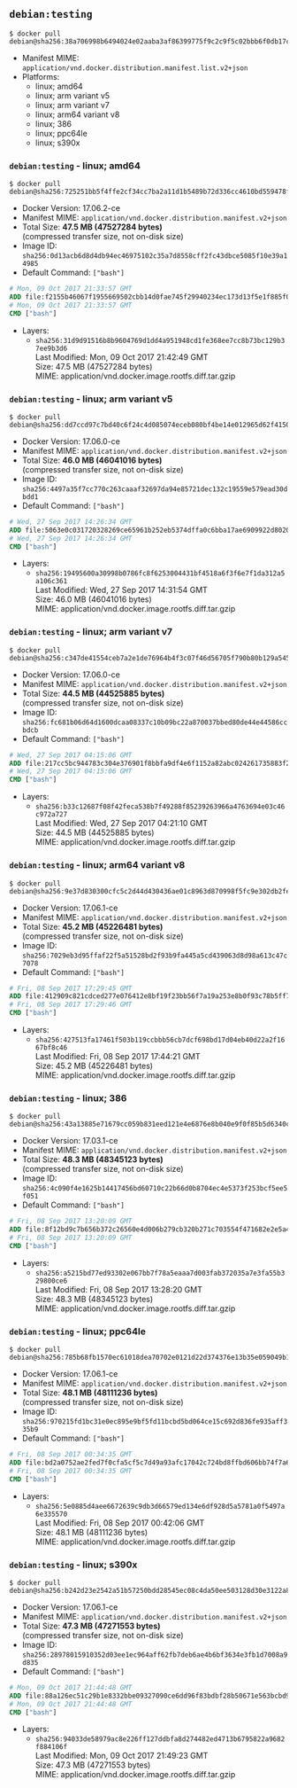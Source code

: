 ## `debian:testing`

```console
$ docker pull debian@sha256:38a706998b6494024e02aaba3af86399775f9c2c9f5c02bbb6f0db17c4aa80db
```

-	Manifest MIME: `application/vnd.docker.distribution.manifest.list.v2+json`
-	Platforms:
	-	linux; amd64
	-	linux; arm variant v5
	-	linux; arm variant v7
	-	linux; arm64 variant v8
	-	linux; 386
	-	linux; ppc64le
	-	linux; s390x

### `debian:testing` - linux; amd64

```console
$ docker pull debian@sha256:725251bb5f4ffe2cf34cc7ba2a11d1b5489b72d336cc4610bd559478fcfaf641
```

-	Docker Version: 17.06.2-ce
-	Manifest MIME: `application/vnd.docker.distribution.manifest.v2+json`
-	Total Size: **47.5 MB (47527284 bytes)**  
	(compressed transfer size, not on-disk size)
-	Image ID: `sha256:0d13acb6d8d4db94ec46975102c35a7d8558cff2fc43dbce5085f10e39a14985`
-	Default Command: `["bash"]`

```dockerfile
# Mon, 09 Oct 2017 21:33:57 GMT
ADD file:f2155b46067f1955669502cbb14d0fae745f29940234ec173d13f5e1f885f041 in / 
# Mon, 09 Oct 2017 21:33:57 GMT
CMD ["bash"]
```

-	Layers:
	-	`sha256:31d9d91516b8b9604769d1dd4a951948cd1fe368ee7cc8b73bc129b37ee9b3d6`  
		Last Modified: Mon, 09 Oct 2017 21:42:49 GMT  
		Size: 47.5 MB (47527284 bytes)  
		MIME: application/vnd.docker.image.rootfs.diff.tar.gzip

### `debian:testing` - linux; arm variant v5

```console
$ docker pull debian@sha256:dd7ccd97c7bd40c6f24c4d085074eceb080bf4be14e012965d62f4150e1a69eb
```

-	Docker Version: 17.06.0-ce
-	Manifest MIME: `application/vnd.docker.distribution.manifest.v2+json`
-	Total Size: **46.0 MB (46041016 bytes)**  
	(compressed transfer size, not on-disk size)
-	Image ID: `sha256:4497a35f7cc770c263caaaf32697da94e85721dec132c19559e579ead30dbdd1`
-	Default Command: `["bash"]`

```dockerfile
# Wed, 27 Sep 2017 14:26:34 GMT
ADD file:5063e0c031720328269ce65961b252eb5374dffa0c6bba17ae6909922d8020f7 in / 
# Wed, 27 Sep 2017 14:26:34 GMT
CMD ["bash"]
```

-	Layers:
	-	`sha256:19495600a30998b0786fc8f6253004431bf4518a6f3f6e7f1da312a5a106c361`  
		Last Modified: Wed, 27 Sep 2017 14:31:54 GMT  
		Size: 46.0 MB (46041016 bytes)  
		MIME: application/vnd.docker.image.rootfs.diff.tar.gzip

### `debian:testing` - linux; arm variant v7

```console
$ docker pull debian@sha256:c347de41554ceb7a2e1de76964b4f3c07f46d56705f790b80b129a54514143c8
```

-	Docker Version: 17.06.0-ce
-	Manifest MIME: `application/vnd.docker.distribution.manifest.v2+json`
-	Total Size: **44.5 MB (44525885 bytes)**  
	(compressed transfer size, not on-disk size)
-	Image ID: `sha256:fc681b06d64d1600dcaa08337c10b09bc22a870037bbed80de44e44586ccbdcb`
-	Default Command: `["bash"]`

```dockerfile
# Wed, 27 Sep 2017 04:15:06 GMT
ADD file:217cc5bc944783c304e376901f8bbfa9df4e6f1152a82abc024261735883f2db in / 
# Wed, 27 Sep 2017 04:15:06 GMT
CMD ["bash"]
```

-	Layers:
	-	`sha256:b33c12687f08f42feca538b7f49288f85239263966a4763694e03c46c972a727`  
		Last Modified: Wed, 27 Sep 2017 04:21:10 GMT  
		Size: 44.5 MB (44525885 bytes)  
		MIME: application/vnd.docker.image.rootfs.diff.tar.gzip

### `debian:testing` - linux; arm64 variant v8

```console
$ docker pull debian@sha256:9e37d830300cfc5c2d44d430436ae01c8963d870998f5fc9e302db2fe0f5e459
```

-	Docker Version: 17.06.1-ce
-	Manifest MIME: `application/vnd.docker.distribution.manifest.v2+json`
-	Total Size: **45.2 MB (45226481 bytes)**  
	(compressed transfer size, not on-disk size)
-	Image ID: `sha256:7029eb3d95ffaf22f5a51528bd2f93b9fa445a5cd439063d8d98a613c47c7078`
-	Default Command: `["bash"]`

```dockerfile
# Fri, 08 Sep 2017 17:29:45 GMT
ADD file:412909c821cdced277e076412e8bf19f23bb56f7a19a253e8b0f93c78b5ff7b3 in / 
# Fri, 08 Sep 2017 17:29:46 GMT
CMD ["bash"]
```

-	Layers:
	-	`sha256:427513fa17461f503b119ccbbb56cb7dcf698bd17d04eb40d22a2f1667bf8c46`  
		Last Modified: Fri, 08 Sep 2017 17:44:21 GMT  
		Size: 45.2 MB (45226481 bytes)  
		MIME: application/vnd.docker.image.rootfs.diff.tar.gzip

### `debian:testing` - linux; 386

```console
$ docker pull debian@sha256:43a13885e71679cc059b831eed121e4e6876e8b040e9f0f85b5d6340c68bf6fd
```

-	Docker Version: 17.03.1-ce
-	Manifest MIME: `application/vnd.docker.distribution.manifest.v2+json`
-	Total Size: **48.3 MB (48345123 bytes)**  
	(compressed transfer size, not on-disk size)
-	Image ID: `sha256:4c090f4e1625b14417456bd60710c22b66d0b8704ec4e5373f253bcf5ee5f051`
-	Default Command: `["bash"]`

```dockerfile
# Fri, 08 Sep 2017 13:20:09 GMT
ADD file:8f12bd9c7b656b372c26560e4d006b279cb320b271c703554f471682e2e5a45e in / 
# Fri, 08 Sep 2017 13:20:09 GMT
CMD ["bash"]
```

-	Layers:
	-	`sha256:a5215bd77ed93302e067bb7f78a5eaaa7d003fab372035a7e3fa55b329800ce6`  
		Last Modified: Fri, 08 Sep 2017 13:28:20 GMT  
		Size: 48.3 MB (48345123 bytes)  
		MIME: application/vnd.docker.image.rootfs.diff.tar.gzip

### `debian:testing` - linux; ppc64le

```console
$ docker pull debian@sha256:785b68fb1570ec61018dea70702e0121d22d374376e13b35e059049b1365c695
```

-	Docker Version: 17.06.1-ce
-	Manifest MIME: `application/vnd.docker.distribution.manifest.v2+json`
-	Total Size: **48.1 MB (48111236 bytes)**  
	(compressed transfer size, not on-disk size)
-	Image ID: `sha256:970215fd1bc31e0ec895e9bf5fd11bcbd5bd064ce15c692d836fe935aff335b9`
-	Default Command: `["bash"]`

```dockerfile
# Fri, 08 Sep 2017 00:34:35 GMT
ADD file:bd2a0752ae2fed7f0cfa5cf5c7d49a93afc17042c724bd8ffbd606bb74f7a6a5 in / 
# Fri, 08 Sep 2017 00:34:35 GMT
CMD ["bash"]
```

-	Layers:
	-	`sha256:5e0885d4aee6672639c9db3d66579ed134e6df928d5a5781a0f5497a6e335570`  
		Last Modified: Fri, 08 Sep 2017 00:42:06 GMT  
		Size: 48.1 MB (48111236 bytes)  
		MIME: application/vnd.docker.image.rootfs.diff.tar.gzip

### `debian:testing` - linux; s390x

```console
$ docker pull debian@sha256:b242d23e2542a51b57250bdd28545ec08c4da50ee503128d30e3122a8fffb374
```

-	Docker Version: 17.06.1-ce
-	Manifest MIME: `application/vnd.docker.distribution.manifest.v2+json`
-	Total Size: **47.3 MB (47271553 bytes)**  
	(compressed transfer size, not on-disk size)
-	Image ID: `sha256:28978015910352d03ee1ec964aff62fb7deb6ae4b6bf3634e3fb1d7008a9d835`
-	Default Command: `["bash"]`

```dockerfile
# Mon, 09 Oct 2017 21:44:48 GMT
ADD file:88a126ec51c29b1e8332bbe09327090ce6dd96f83bdbf28b50671e563bcbd9da in / 
# Mon, 09 Oct 2017 21:44:48 GMT
CMD ["bash"]
```

-	Layers:
	-	`sha256:94033de58979ac8e226ff127ddbfa8d274482ed4713b6795822a9682f884106f`  
		Last Modified: Mon, 09 Oct 2017 21:49:23 GMT  
		Size: 47.3 MB (47271553 bytes)  
		MIME: application/vnd.docker.image.rootfs.diff.tar.gzip
